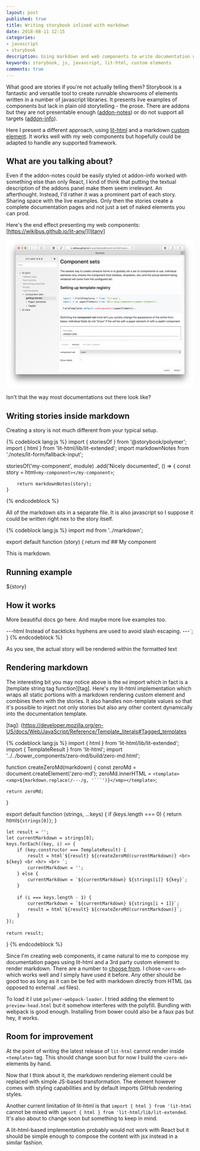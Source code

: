```yaml
---
layout: post
published: true
title: Writing storybook inlined with markdown
date: 2018-08-11 12:15
categories:
- javascript
- storybook
description: Using markdown and web components to write documentation within the actual stories
keywords: storybook, js, javascript, lit-html, custom elements
comments: true
---
```


What good are stories if you're not actually telling them? Storybook is a fantastic and versatile tool
to create runnable showrooms of elements written in a number of javascript libraries. It presents live
examples of components but lack in plain old storytelling - the prose. There are addons but they are not 
presentable enough ([addon-notes][an]) or do not support all targets ([addon-info][ai]).

Here I present a different approach, using [lit-html][lit] and a markdown [custom element][ce]. It works
well with my web components but hopefully could be adapted to handle any supported framework.

[an]: https://github.com/storybooks/storybook/blob/master/addons/notes
[ai]: https://github.com/storybooks/storybook/blob/master/addons/info
[lit]: https://polymer.github.io/lit-html/
[ce]: https://developers.google.com/web/fundamentals/web-components/customelements

<!--more-->

## What are you talking about?

Even if the addon-notes could be easily styled ot addon-info worked with something else than only React, I
kind of think that putting the textual description of the addons panel make them seem irrelevant. An
afterthought. Instead, I'd rather it was a prominent part of each story. Sharing space with the live examples.
Only then the stories create a complete documentation pages and not just a set of naked elements you can
prod.

Here's the end effect presenting my web components: [https://wikibus.github.io/lit-any/][litany]

[litany]: https://wikibus.github.io/lit-any/

![lit-any storybook](/images/lit-any.png)

Isn't that the way most documentations out there look like?

## Writing stories inside markdown

Creating a story is not much different from your typical setup.

{% codeblock lang:js %}
import { storiesOf } from '@storybook/polymer';
import { html } from 'lit-html/lib/lit-extended';
import markdownNotes from './notes/lit-form/fallback-input';

storiesOf('my-component', module)
    .add('Nicely documented', () => {
        const story = html`<my-component></my-component>`;
        
        return markdownNotes(story);
    }
{% endcodeblock %}

All of the markdown sits in a separate file. It is also javascript so I suppose it could be written right
nex to the story itself.

{% codeblock lang:js %}
import md from '../markdown';

export default function (story) {
    return md`## My component
    
This is markdown.
    
## Running example

${story}

## How it works

More beautiful docs go here. And maybe more live examples too.

---html
<my-component>
    Instead of backticks hyphens are used to avoid slash escaping. 
</my-component>
---`;
}
{% endcodeblock %}

As you see, the actual story will be rendered within the formatted text

## Rendering markdown 

The interesting bit you may notice above is the `md` import which in fact is a [template string tag function][tag].
Here's my lit-html implementation which wraps all static portions with a markdown rendering custom element
and combines them with the stories. It also handles non-template values so that it's possible to inject
not only stories but also any other content dynamically into the documentation template.

[tag]: (https://developer.mozilla.org/en-US/docs/Web/JavaScript/Reference/Template_literals#Tagged_templates

{% codeblock lang:js %}
import { html } from 'lit-html/lib/lit-extended';
import { TemplateResult } from 'lit-html';
import '../../bower_components/zero-md/build/zero-md.html';

function createZeroMd(markdown) {
    const zeroMd = document.createElement('zero-md');
    zeroMd.innerHTML = `<template><xmp>${markdown.replace(/---/g, '```')}</xmp></template>`;

    return zeroMd;
}

export default function (strings, ...keys) {
    if (keys.length === 0) {
        return html`${strings[0]}`;
    }

    let result = '';
    let currentMarkdown = strings[0];
    keys.forEach((key, i) => {
        if (key.constructor === TemplateResult) {
            result = html`${result} ${createZeroMd(currentMarkdown)} <br> ${key} <br <hr> <br> `;
            currentMarkdown = '';
        } else {
            currentMarkdown = `${currentMarkdown} ${strings[i]} ${key}`;
        }

        if (i === keys.length - 1) {
            currentMarkdown = `${currentMarkdown} ${strings[i + 1]}`;
            result = html`${result} ${createZeroMd(currentMarkdown)}`;
        }
    });

    return result;
}
{% endcodeblock %}

Since I'm creating web components, it came natural to me to compose my documentation pages using lit-html
and a 3rd party custom element to render markdown. There are a number to [choose from][md-wc]. I chose
`<zero-md>` which works well and I simply have used it before. Any other should be good too as long as it
can be be fed with markdown directly from HTML (as opposed to external `.md` files).

To load it I use `polymer-webpack-loader`. I tried adding the element to `preview-head.html` but it 
somehow interferes with the polyfill. Bundling with webpack is good enough. Installing from bower could also
be a faux pas but hey, it works.

## Room for improvement

At the point of writing the latest release of `lit-html` cannot render inside `<template>` tag. This should
change soon but for now I build the `<zero-md>` elements by hand.

Now that I think about it, the markdown rendering element could be replaced with simple JS-based
transformation. The element however comes with styling capabilities and by default imports GitHub rendering
styles.

Another current limitation of lit-html is that `import { html } from 'lit-html` cannot be mixed with
`import { html } from 'lit-html/lib/lit-extended`. It's also about to change soon but something to keep in
mind.

A lit-html-based implementation probably would not work with React but it should be simple enough to compose
the content with jsx instead in a similar fashion. 

[md-wc]: https://www.webcomponents.org/search/markdown
